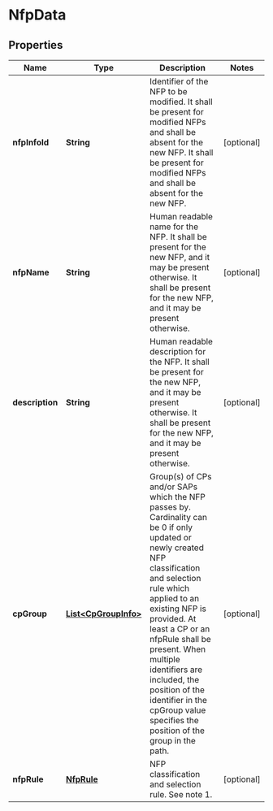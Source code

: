 
# NfpData

## Properties
Name | Type | Description | Notes
------------ | ------------- | ------------- | -------------
**nfpInfoId** | **String** | Identifier of the NFP to be modified. It shall be present for modified NFPs and shall be absent for the new NFP. It shall be present for modified NFPs and shall be absent for the new NFP.  |  [optional]
**nfpName** | **String** | Human readable name for the NFP. It shall be present for the new NFP, and it may be present otherwise. It shall be present for the new NFP, and it may be present otherwise.  |  [optional]
**description** | **String** | Human readable description for the NFP. It shall be present for the new NFP, and it may be present otherwise. It shall be present for the new NFP, and it may be present otherwise.  |  [optional]
**cpGroup** | [**List&lt;CpGroupInfo&gt;**](CpGroupInfo.md) | Group(s) of CPs and/or SAPs which the NFP passes by. Cardinality can be 0 if only updated or newly created NFP classification and selection rule which applied to an existing NFP is provided. At least a CP or an nfpRule shall be present. When multiple identifiers are included, the position of the identifier in the cpGroup value specifies the position of the group in the path.  |  [optional]
**nfpRule** | [**NfpRule**](NfpRule.md) | NFP classification and selection rule. See note 1.  |  [optional]



